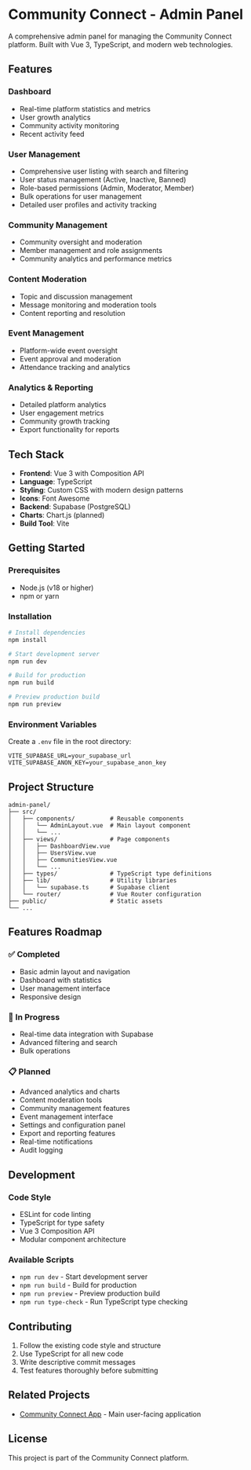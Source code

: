 # Community Connect - Admin Panel

A comprehensive admin panel for managing the Community Connect platform. Built with Vue 3, TypeScript, and modern web technologies.

## Features

### Dashboard
- Real-time platform statistics and metrics
- User growth analytics
- Community activity monitoring
- Recent activity feed

### User Management
- Comprehensive user listing with search and filtering
- User status management (Active, Inactive, Banned)
- Role-based permissions (Admin, Moderator, Member)
- Bulk operations for user management
- Detailed user profiles and activity tracking

### Community Management
- Community oversight and moderation
- Member management and role assignments
- Community analytics and performance metrics

### Content Moderation
- Topic and discussion management
- Message monitoring and moderation tools
- Content reporting and resolution

### Event Management
- Platform-wide event oversight
- Event approval and moderation
- Attendance tracking and analytics

### Analytics & Reporting
- Detailed platform analytics
- User engagement metrics
- Community growth tracking
- Export functionality for reports

## Tech Stack

- **Frontend**: Vue 3 with Composition API
- **Language**: TypeScript
- **Styling**: Custom CSS with modern design patterns
- **Icons**: Font Awesome
- **Backend**: Supabase (PostgreSQL)
- **Charts**: Chart.js (planned)
- **Build Tool**: Vite

## Getting Started

### Prerequisites
- Node.js (v18 or higher)
- npm or yarn

### Installation

```bash
# Install dependencies
npm install

# Start development server
npm run dev

# Build for production
npm run build

# Preview production build
npm run preview
```

### Environment Variables

Create a `.env` file in the root directory:

```env
VITE_SUPABASE_URL=your_supabase_url
VITE_SUPABASE_ANON_KEY=your_supabase_anon_key
```

## Project Structure

```
admin-panel/
├── src/
│   ├── components/          # Reusable components
│   │   └── AdminLayout.vue  # Main layout component
│   │   └── ...
│   ├── views/               # Page components
│   │   ├── DashboardView.vue
│   │   ├── UsersView.vue
│   │   ├── CommunitiesView.vue
│   │   └── ...
│   ├── types/               # TypeScript type definitions
│   ├── lib/                 # Utility libraries
│   │   └── supabase.ts      # Supabase client
│   └── router/              # Vue Router configuration
├── public/                  # Static assets
└── ...
```

## Features Roadmap

### ✅ Completed
- Basic admin layout and navigation
- Dashboard with statistics
- User management interface
- Responsive design

### 🚧 In Progress
- Real-time data integration with Supabase
- Advanced filtering and search
- Bulk operations

### 📋 Planned
- Advanced analytics and charts
- Content moderation tools
- Community management features
- Event management interface
- Settings and configuration panel
- Export and reporting features
- Real-time notifications
- Audit logging

## Development

### Code Style
- ESLint for code linting
- TypeScript for type safety
- Vue 3 Composition API
- Modular component architecture

### Available Scripts

- `npm run dev` - Start development server
- `npm run build` - Build for production
- `npm run preview` - Preview production build
- `npm run type-check` - Run TypeScript type checking

## Contributing

1. Follow the existing code style and structure
2. Use TypeScript for all new code
3. Write descriptive commit messages
4. Test features thoroughly before submitting

## Related Projects

- [Community Connect App](../community-connect-vue/) - Main user-facing application

## License

This project is part of the Community Connect platform.
